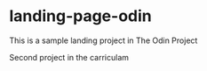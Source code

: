 # landing-page-odin

This is a sample landing project in The Odin Project 

Second project in the carriculam 
